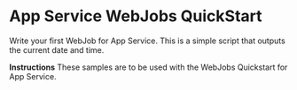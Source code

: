 # App Service WebJobs QuickStart
Write your first WebJob for App Service. This is a simple script that outputs the current date and time.

**Instructions**
These samples are to be used with the WebJobs Quickstart for App Service.
